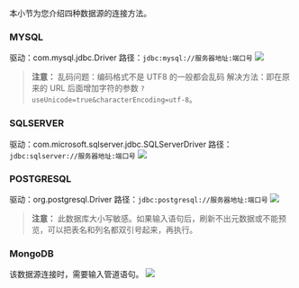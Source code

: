 本小节为您介绍四种数据源的连接方法。

### MYSQL
驱动：com.mysql.jdbc.Driver
路径：`jdbc:mysql://服务器地址:端口号`
![](http://imgcache.tce.fsphere.cn/static/mc.qcloudimg.com/static/img/b331529dcea17eefd6da3feadcc396f6/image.png)
>**注意：** 
>乱码问题：编码格式不是 UTF8 的一般都会乱码
>解决方法：即在原来的 URL 后面增加字符的参数 `?useUnicode=true&characterEncoding=utf-8`。

### SQLSERVER
驱动：com.microsoft.sqlserver.jdbc.SQLServerDriver
路径：`jdbc:sqlserver://服务器地址:端口号`
![](http://imgcache.tce.fsphere.cn/static/mc.qcloudimg.com/static/img/a3819065e618f5ab76171acdeff516c6/image.png)

### POSTGRESQL
驱动：org.postgresql.Driver
路径：`jdbc:postgresql://服务器地址:端口号`
![](http://imgcache.tce.fsphere.cn/static/mc.qcloudimg.com/static/img/73d15e12fbef0bee598a4c5756f59337/image.png)
>**注意：**
>此数据库大小写敏感。如果输入语句后，刷新不出元数据或不能预览，可以把表名和列名都双引号起来，再执行。

### MongoDB
该数据源连接时，需要输入管道语句。
![](http://imgcache.tce.fsphere.cn/static/mc.qcloudimg.com/static/img/d590e1ea275f864aa88d76b8f5371e0a/image.png)


